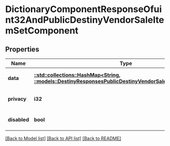 # DictionaryComponentResponseOfuint32AndPublicDestinyVendorSaleItemSetComponent

## Properties
Name | Type | Description | Notes
------------ | ------------- | ------------- | -------------
**data** | [**::std::collections::HashMap<String, ::models::DestinyResponsesPublicDestinyVendorSaleItemSetComponent>**](Destiny.Responses.PublicDestinyVendorSaleItemSetComponent.md) |  | [optional] [default to null]
**privacy** | **i32** |  | [optional] [default to null]
**disabled** | **bool** | If true, this component is disabled. | [optional] [default to null]

[[Back to Model list]](../README.md#documentation-for-models) [[Back to API list]](../README.md#documentation-for-api-endpoints) [[Back to README]](../README.md)


